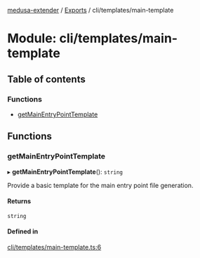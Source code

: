 [medusa-extender](../README.md) / [Exports](../modules.md) / cli/templates/main-template

# Module: cli/templates/main-template

## Table of contents

### Functions

- [getMainEntryPointTemplate](cli_templates_main_template.md#getmainentrypointtemplate)

## Functions

### getMainEntryPointTemplate

▸ **getMainEntryPointTemplate**(): `string`

Provide a basic template for the main entry point file generation.

#### Returns

`string`

#### Defined in

[cli/templates/main-template.ts:6](https://github.com/adrien2p/medusa-extender/blob/71ceaa3/src/cli/templates/main-template.ts#L6)
